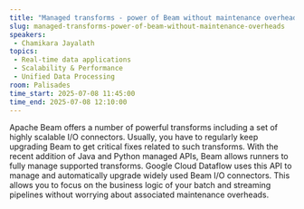 ```yaml
---
title: "Managed transforms - power of Beam without maintenance overheads"
slug: managed-transforms-power-of-beam-without-maintenance-overheads
speakers:
 - Chamikara Jayalath
topics:
 - Real-time data applications
 - Scalability & Performance
 - Unified Data Processing
room: Palisades
time_start: 2025-07-08 11:45:00
time_end: 2025-07-08 12:10:00
---
```


Apache Beam offers a number of powerful transforms including a set of highly scalable I/O connectors. Usually, you have to regularly keep upgrading Beam to get critical fixes related to such transforms. With the recent addition of Java and Python managed APIs, Beam allows runners to fully manage supported transforms. Google Cloud Dataflow uses this API to manage and automatically upgrade widely used Beam I/O connectors. This allows you to focus on the business logic of your batch and streaming pipelines without worrying about associated maintenance overheads.